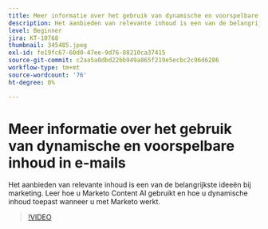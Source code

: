 ```yaml
---
title: Meer informatie over het gebruik van dynamische en voorspelbare inhoud in e-mails
description: Het aanbieden van relevante inhoud is een van de belangrijkste ideeën bij marketing. Leer hoe u Marketo Content AI gebruikt en hoe u dynamische inhoud toepast wanneer u met Marketo werkt.
level: Beginner
jira: KT-10768
thumbnail: 345485.jpeg
exl-id: fe19fc67-60d0-47ee-9d76-88210ca37415
source-git-commit: c2aa5a0dbd22bb949a865f219e5ecbc2c96d6286
workflow-type: tm+mt
source-wordcount: '76'
ht-degree: 0%

---
```


# Meer informatie over het gebruik van dynamische en voorspelbare inhoud in e-mails

Het aanbieden van relevante inhoud is een van de belangrijkste ideeën bij marketing. Leer hoe u Marketo Content AI gebruikt en hoe u dynamische inhoud toepast wanneer u met Marketo werkt.

>[!VIDEO](https://video.tv.adobe.com/v/345485/?quality=12&learn=on)
